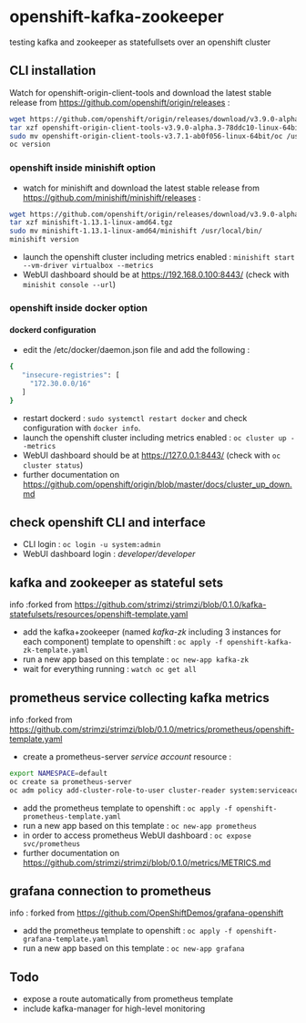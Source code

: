 # openshift-kafka-zookeeper
testing kafka and zookeeper as statefullsets over an openshift cluster

## CLI installation

Watch for openshift-origin-client-tools and download the latest stable release from https://github.com/openshift/origin/releases :

```bash
wget https://github.com/openshift/origin/releases/download/v3.9.0-alpha.3/openshift-origin-client-tools-v3.9.0-alpha.3-78ddc10-linux-64bit.tar.gz
tar xzf openshift-origin-client-tools-v3.9.0-alpha.3-78ddc10-linux-64bit.tar.gz
sudo mv openshift-origin-client-tools-v3.7.1-ab0f056-linux-64bit/oc /usr/local/bin/
oc version
```

### openshift inside minishift option

* watch for minishift and download the latest stable release from https://github.com/minishift/minishift/releases :

```bash
wget https://github.com/openshift/origin/releases/download/v3.9.0-alpha.3/openshift-origin-client-tools-v3.9.0-alpha.3-78ddc10-linux-64bit.tar.gz
tar xzf minishift-1.13.1-linux-amd64.tgz
sudo mv minishift-1.13.1-linux-amd64/minishift /usr/local/bin/
minishift version
```

* launch the openshift cluster including metrics enabled : `minishift start --vm-driver virtualbox --metrics`
* WebUI dashboard should be at https://192.168.0.100:8443/ (check with `minishit console --url`)

### openshift inside docker option

#### dockerd configuration

* edit the /etc/docker/daemon.json file and add the following :

```bash
{
   "insecure-registries": [
     "172.30.0.0/16"
   ]
}
```

* restart dockerd : `sudo systemctl restart docker` and check configuration with `docker info`.
* launch the openshift cluster including metrics enabled : `oc cluster up --metrics`
* WebUI dashboard should be at https://127.0.0.1:8443/ (check with `oc cluster status`)
* further documentation on https://github.com/openshift/origin/blob/master/docs/cluster_up_down.md

## check openshift CLI and interface

* CLI login : `oc login -u system:admin`
* WebUI dashboard login : _developer/developer_

## kafka and zookeeper as stateful sets

info :forked from https://github.com/strimzi/strimzi/blob/0.1.0/kafka-statefulsets/resources/openshift-template.yaml
* add the kafka+zookeeper (named _kafka-zk_ including 3 instances for each component) template to openshift : `oc apply -f openshift-kafka-zk-template.yaml`
* run a new app based on this template : `oc new-app kafka-zk`
* wait for everything running : `watch oc get all`

## prometheus service collecting kafka metrics

info :forked from https://github.com/strimzi/strimzi/blob/0.1.0/metrics/prometheus/openshift-template.yaml 
* create a prometheus-server _service account_ resource :

```bash
export NAMESPACE=default
oc create sa prometheus-server
oc adm policy add-cluster-role-to-user cluster-reader system:serviceaccount:${NAMESPACE}:prometheus-server
```

* add the prometheus template to openshift : `oc apply -f openshift-prometheus-template.yaml`
* run a new app based on this template : `oc new-app prometheus`
* in order to access prometheus WebUI dashboard : `oc expose svc/prometheus`
* further documentation on https://github.com/strimzi/strimzi/blob/0.1.0/metrics/METRICS.md 

## grafana connection to prometheus

info : forked from https://github.com/OpenShiftDemos/grafana-openshift
* add the prometheus template to openshift : `oc apply -f openshift-grafana-template.yaml`
* run a new app based on this template : `oc new-app grafana`

## Todo
* expose a route automatically from prometheus template
* include kafka-manager for high-level monitoring 

